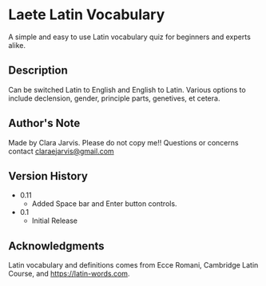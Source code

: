 # Laete Latin Vocabulary

A simple and easy to use Latin vocabulary quiz for beginners and experts alike.

## Description

Can be switched Latin to English and English to Latin. Various options to include declension, gender, principle parts, genetives, et cetera. 


## Author's Note
 Made by Clara Jarvis.
 Please do not copy me!!
 Questions or concerns contact claraejarvis@gmail.com

## Version History

* 0.11
    * Added Space bar and Enter button controls.
* 0.1
    * Initial Release


## Acknowledgments
 Latin vocabulary and definitions comes from Ecce Romani, Cambridge Latin Course, and https://latin-words.com.
